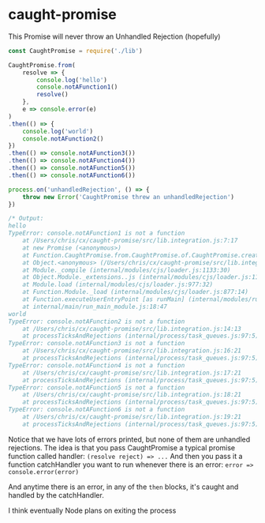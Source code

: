 # caught-promise
This Promise will never throw an Unhandled Rejection (hopefully)

```js
const CaughtPromise = require('./lib')

CaughtPromise.from(
    resolve => {
        console.log('hello')
        console.notAFunction1()
        resolve()
    },
    e => console.error(e)
)
.then(() => {
    console.log('world')
    console.notAFunction2()
})
.then(() => console.notAFunction3())
.then(() => console.notAFunction4())
.then(() => console.notAFunction5())
.then(() => console.notAFunction6())

process.on('unhandledRejection', () => {
    throw new Error('CaughtPromise threw an unhandledRejection')
})

/* Output:
hello
TypeError: console.notAFunction1 is not a function
    at /Users/chris/cx/caught-promise/src/lib.integration.js:7:17
    at new Promise (<anonymous>)
    at Function.CaughtPromise.from.CaughtPromise.of.CaughtPromise.create (/Users/chris/cx/caught-promise/src/lib.js:15:21)
    at Object.<anonymous> (/Users/chris/cx/caught-promise/src/lib.integration.js:4:15)
    at Module._compile (internal/modules/cjs/loader.js:1133:30)
    at Object.Module._extensions..js (internal/modules/cjs/loader.js:1153:10)
    at Module.load (internal/modules/cjs/loader.js:977:32)
    at Function.Module._load (internal/modules/cjs/loader.js:877:14)
    at Function.executeUserEntryPoint [as runMain] (internal/modules/run_main.js:74:12)
    at internal/main/run_main_module.js:18:47
world
TypeError: console.notAFunction2 is not a function
    at /Users/chris/cx/caught-promise/src/lib.integration.js:14:13
    at processTicksAndRejections (internal/process/task_queues.js:97:5)
TypeError: console.notAFunction3 is not a function
    at /Users/chris/cx/caught-promise/src/lib.integration.js:16:21
    at processTicksAndRejections (internal/process/task_queues.js:97:5)
TypeError: console.notAFunction4 is not a function
    at /Users/chris/cx/caught-promise/src/lib.integration.js:17:21
    at processTicksAndRejections (internal/process/task_queues.js:97:5)
TypeError: console.notAFunction5 is not a function
    at /Users/chris/cx/caught-promise/src/lib.integration.js:18:21
    at processTicksAndRejections (internal/process/task_queues.js:97:5)
TypeError: console.notAFunction6 is not a function
    at /Users/chris/cx/caught-promise/src/lib.integration.js:19:21
    at processTicksAndRejections (internal/process/task_queues.js:97:5)
```

Notice that we have lots of errors printed, but none of them are unhandled rejections.
The idea is that you pass CaughtPromise a typical promise function called handler:
`(resolve reject) => ...`
And then you pass it a function catchHandler you want to run whenever there is an error:
`error => console.error(error)`

And anytime there is an error, in any of the `then` blocks, it's caught and handled by the catchHandler.

I think eventually Node plans on exiting the process 
